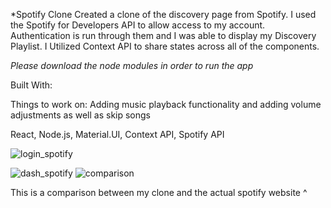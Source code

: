 *Spotify Clone
Created a clone of the discovery page from Spotify. I used the Spotify for Developers API to allow access to my account. Authentication is run through them and I was able to display my Discovery Playlist. I Utilized Context API to share states across all of the components.

*Please download the node modules in order to run the app*

Built With: 

Things to work on:
Adding music playback functionality and adding volume adjustments as well as skip songs

React, Node.js, Material.UI, Context API, Spotify API

![login_spotify](https://user-images.githubusercontent.com/96930354/197683240-719d9c52-7948-4b3a-b9a9-7830fb913038.gif)

![dash_spotify](https://user-images.githubusercontent.com/96930354/197683505-6154a0f0-1b8a-4893-877f-f21bedcf2bfb.gif)
![comparison](https://user-images.githubusercontent.com/96930354/197683273-f96bbf1c-4fa9-472d-9aff-d23a746eeb73.gif)

This is a comparison between my clone and the actual spotify website ^
